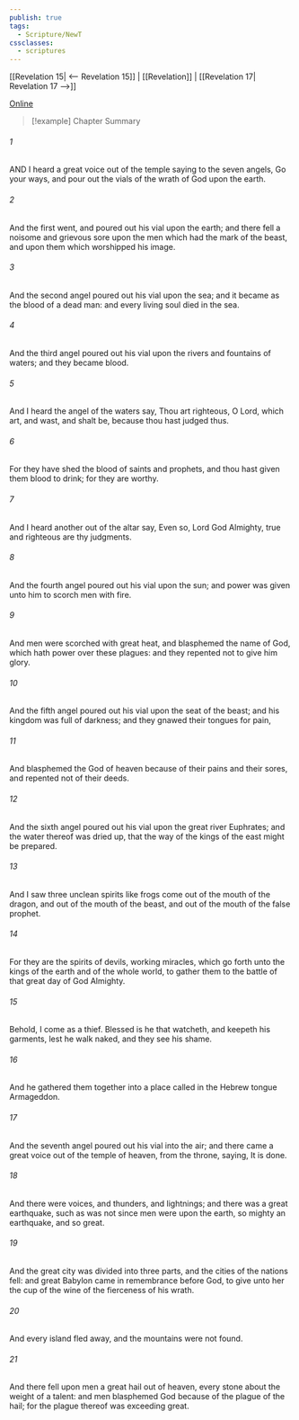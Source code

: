 ```yaml
---
publish: true
tags:
  - Scripture/NewT
cssclasses:
  - scriptures
---
```

[[Revelation 15| <-- Revelation 15]] | [[Revelation]] | [[Revelation 17| Revelation 17 -->]]

[Online](https://churchofjesuschrist.org/study/scriptures/nt/rev/16?lang=eng)

>[!example] Chapter Summary
>
###### 1
AND I heard a great voice out of the temple saying to the seven angels, Go your ways, and pour out the vials of the wrath of God upon the earth.
###### 2
And the first went, and poured out his vial upon the earth; and there fell a noisome and grievous sore upon the men which had the mark of the beast, and upon them which worshipped his image.
###### 3
And the second angel poured out his vial upon the sea; and it became as the blood of a dead man: and every living soul died in the sea.
###### 4
And the third angel poured out his vial upon the rivers and fountains of waters; and they became blood.
###### 5
And I heard the angel of the waters say, Thou art righteous, O Lord, which art, and wast, and shalt be, because thou hast judged thus.
###### 6
For they have shed the blood of saints and prophets, and thou hast given them blood to drink; for they are worthy.
###### 7
And I heard another out of the altar say, Even so, Lord God Almighty, true and righteous are thy judgments.
###### 8
And the fourth angel poured out his vial upon the sun; and power was given unto him to scorch men with fire.
###### 9
And men were scorched with great heat, and blasphemed the name of God, which hath power over these plagues: and they repented not to give him glory.
###### 10
And the fifth angel poured out his vial upon the seat of the beast; and his kingdom was full of darkness; and they gnawed their tongues for pain,
###### 11
And blasphemed the God of heaven because of their pains and their sores, and repented not of their deeds.
###### 12
And the sixth angel poured out his vial upon the great river Euphrates; and the water thereof was dried up, that the way of the kings of the east might be prepared.
###### 13
And I saw three unclean spirits like frogs come out of the mouth of the dragon, and out of the mouth of the beast, and out of the mouth of the false prophet.
###### 14
For they are the spirits of devils, working miracles, which go forth unto the kings of the earth and of the whole world, to gather them to the battle of that great day of God Almighty.
###### 15
Behold, I come as a thief. Blessed is he that watcheth, and keepeth his garments, lest he walk naked, and they see his shame.
###### 16
And he gathered them together into a place called in the Hebrew tongue Armageddon.
###### 17
And the seventh angel poured out his vial into the air; and there came a great voice out of the temple of heaven, from the throne, saying, It is done.
###### 18
And there were voices, and thunders, and lightnings; and there was a great earthquake, such as was not since men were upon the earth, so mighty an earthquake, and so great.
###### 19
And the great city was divided into three parts, and the cities of the nations fell: and great Babylon came in remembrance before God, to give unto her the cup of the wine of the fierceness of his wrath.
###### 20
And every island fled away, and the mountains were not found.
###### 21
And there fell upon men a great hail out of heaven, every stone about the weight of a talent: and men blasphemed God because of the plague of the hail; for the plague thereof was exceeding great.



